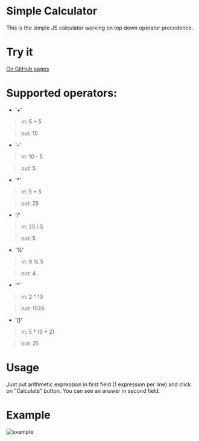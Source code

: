 # Simple Calculator
This is the simple JS calculator working on top down operator precedence.

# Try it
[On GitHub pages](https://xel23.github.io/calculatorJB/index.html)

# Supported operators:
* '+' 
> in: 5 + 5 

> out: 10
* '-' 
> in: 10 - 5 

> out: 5
* '*' 
> in: 5 * 5 

> out: 25
* '/' 
> in: 25 / 5 

> out: 5
* '%' 
> in: 9 % 5 

> out: 4
* '^' 
> in: 2 ^ 10 

> out: 1024

* '()'
> in: 5 * (3 + 2)

> out: 25

# Usage
Just put arithmetic expression in first field (1 expression per line) and click on "Calculate" button. You can see an 
answer in second field.

# Example
![example](https://i.imgur.com/hntVMy8.png)